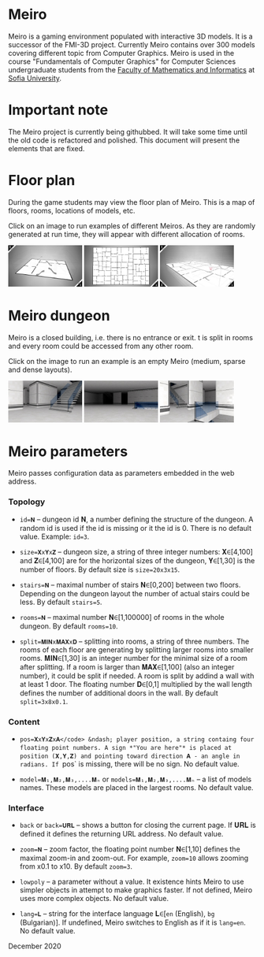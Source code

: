 
# Meiro
Meiro is a gaming environment populated with interactive 3D models.
It is a successor of the FMI-3D project. Currently Meiro contains
over 300 models covering different topic from Computer Graphics.
Meiro is used in the course "Fundamentals of Computer Graphics" for
Computer Sciences undergraduate students from the
[Faculty of Mathematics and Informatics](https://www.fmi.uni-sofia.bg/en) at
[Sofia University](https://www.uni-sofia.bg/index.php/eng). 

# Important note
The Meiro project is currently being githubbed. It will take some
time until the old code is refactored and polished. This document
will present the elements that are fixed.

# Floor plan
During the game students may view the floor plan of Meiro. This is
a map of floors, rooms, locations of models, etc.

Click on an image to run examples of different Meiros. As they are
randomly generated at run time, they will appear with different 
allocation of rooms.

[<img src="images/snapshots/floor-plan-1.jpg" width="150">](https://boytchev.github.io/meiro/blueprint.html?zoom=3)
[<img src="images/snapshots/floor-plan-2.jpg" width="150">](https://boytchev.github.io/meiro/blueprint.html?size=40x1x60&rooms=200&zoom=3)
[<img src="images/snapshots/floor-plan-3.jpg" width="150">](https://boytchev.github.io/meiro/blueprint.html?size=40x10x60&rooms=200&zoom=3&pos=20x6x15x1&split=3x5x0.1)

# Meiro dungeon

Meiro is a closed building, i.e. there is no entrance or exit. t is split in rooms and every room could be accessed from any other room.

Click on the image to run an example is an empty Meiro (medium, sparse and dense layouts).

[<img src="images/snapshots/meiro-empty-1.jpg" width="150">](https://boytchev.github.io/meiro/play.html?size=30x5x20&stairs=10&pos=1x4x1x0&split=3x6x0.1&rooms=2000)
[<img src="images/snapshots/meiro-empty-2.jpg" width="150">](https://boytchev.github.io/meiro/play.html?size=40x5x40&stairs=10&pos=1x4x1x0.7&split=5x10x0.2&rooms=2000)
[<img src="images/snapshots/meiro-empty-3.jpg" width="150">](https://boytchev.github.io/meiro/play.html?size=20x5x20&stairs=10&pos=1x4x1x0.7&split=1x3x0&rooms=2000)

# Meiro parameters

Meiro passes configuration data as parameters embedded in the web address.

<!-- https://www.compart.com/en/unicode/block/U+1D400 -->
<!-- 𝐀𝐁𝐂𝐃𝐄𝐅𝐆𝐇𝐈𝐉𝐊𝐋𝐌𝐍𝐎𝐏𝐐𝐑𝐒𝐓𝐔𝐕𝐖𝐗𝐘𝐙 -->

### Topology

* `id=𝐍` &ndash; dungeon id 𝐍, a number defining the structure of the dungeon. A random id is used if the id is missing or it the id is 0. There is no default value. Example: `id=3`.

* `size=𝐗x𝐘x𝐙` &ndash; dungeon size, a string of three integer numbers: 𝐗∈[4,100] and 𝐙∈[4,100] are for the horizontal sizes of the dungeon, 𝐘∈[1,30] is the number of floors. By default size is `size=20x3x15`.

* `stairs=𝐍` &ndash; maximal number of stairs 𝐍∈[0,200] between two floors. Depending on the dungeon layout the number of actual stairs could be less. By default `stairs=5`.

* `rooms=𝐍` &ndash; maximal number 𝐍∈[1,100000] of rooms in the whole dungeon. By default `rooms=10`.

* `split=𝐌𝐈𝐍x𝐌𝐀𝐗x𝐃` &ndash; splitting into rooms, a string of three numbers. The rooms of each floor are generating by splitting larger rooms into smaller rooms. 𝐌𝐈𝐍∈[1,30] is an integer number for the minimal size of a room after splitting. If a room is larger than 𝐌𝐀𝐗∈[1,100] (also an integer number), it could be split if needed. A room is split by addind a wall with at least 1 door. The floating number 𝐃∈[0,1] multiplied by the wall length defines the number of additional doors in the wall. By default `split=3x8x0.1`.

### Content

* `pos=𝐗x𝐘x𝐙x𝐀</code> &ndash; player position, a string containg four floating point numbers. A sign *"You are here"* is placed at position (𝐗,𝐘,𝐙) and pointing toward direction 𝐀 - an angle in radians. If `pos` is missing, there will be no sign. No default value.

* `model=𝐌₁,𝐌₂,𝐌₃,....𝐌ₙ` or `models=𝐌₁,𝐌₂,𝐌₃,....𝐌ₙ` &ndash; a list of models names. These models are placed in the largest rooms. No default value.</li>

### Interface

* `back` or `back=𝐔𝐑𝐋` &ndash; shows a button for closing the current page. If 𝐔𝐑𝐋 is defined it defines the returning URL address. No default value.

* `zoom=𝐍` &ndash; zoom factor, the floating point number 𝐍∈[1,10] defines the maximal zoom-in and zoom-out. For example, `zoom=10` allows zooming from x0.1 to x10. By default `zoom=3`.

* `lowpoly` &ndash; a parameter without a value. It existence hints Meiro to use simpler objects in attempt to make graphics faster. If not defined, Meiro uses more complex objects. No default value.
					
* `lang=𝐋` &ndash; string for the interface language 𝐋∈[`en` (English), `bg` (Bulgarian)]. If undefined, Meiro switches to English as if it is `lang=en`. No default value.

December 2020